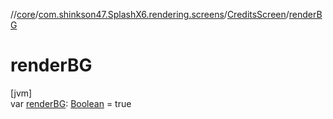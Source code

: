 //[core](../../../index.md)/[com.shinkson47.SplashX6.rendering.screens](../index.md)/[CreditsScreen](index.md)/[renderBG](render-b-g.md)

# renderBG

[jvm]\
var [renderBG](render-b-g.md): [Boolean](https://kotlinlang.org/api/latest/jvm/stdlib/kotlin/-boolean/index.html) = true
